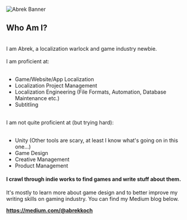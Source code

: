 ![Abrek Banner](https://user-images.githubusercontent.com/44588876/224436283-ced47436-8e2a-4a50-93d0-1356a45cf26f.png)






## Who Am I?
<br>
I am Abrek, a localization warlock and game industry newbie.
<br><br>
I am proficient at:
<br><br>

- Game/Website/App Localization
- Localization Project Management
- Localization Engineering (File Formats, Automation, Database Maintenance etc.)
- Subtitling
<br><br>

I am not quite proficient at (but trying hard):
<br><br>

- Unity (Other tools are scary, at least I know what's going on in this one...)
- Game Design
- Creative Management
- Product Management

#### I crawl through indie works to find games and write stuff about them.
It's mostly to learn more about game design and to better improve my writing skills on gaming industry. You can find my Medium blog below.

**https://medium.com/@abrekkoch**

